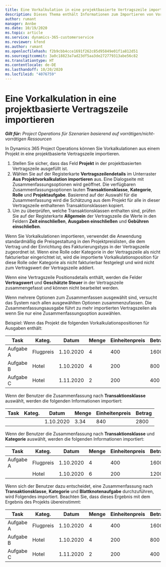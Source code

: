 ```yaml
---
title: Eine Vorkalkulation in eine projektbasierte Vertragszeile importieren
description: Dieses Thema enthält Informationen zum Importieren von Vorkalkulationen aus einem Projekt in eine Vertragszeile.
author: rumant
manager: Annbe
ms.date: 10/19/2020
ms.topic: article
ms.service: dynamics-365-customerservice
ms.reviewer: kfend
ms.author: rumant
ms.openlocfilehash: f2b9cbb4cce1691f262c85d95849e01f1a812d51
ms.sourcegitcommit: 3a0c18823a7ad23df5aa3de272779313abe56c82
ms.translationtype: HT
ms.contentlocale: de-DE
ms.lasthandoff: 10/20/2020
ms.locfileid: "4076759"
---
```

# <a name="import-an-estimate-to-a-project-based-contract-line"></a>Eine Vorkalkulation in eine projektbasierte Vertragszeile importieren

_**Gilt für:** Project Operations für Szenarien basierend auf vorrätigen/nicht-vorrätigen Ressourcen_

In Dynamics 365 Project Operations können Sie Vorkalkulationen aus einem Projekt in eine projektbasierte Vertragszeile importieren.

1. Stellen Sie sicher, dass das Feld **Projekt** in der projektbasierten Vertragszeile ausgefüllt ist.
2. Wählen Sie auf der Registerkarte **Vertragszeilendetails** im Unterraster **Aus Projektvorkalkulation importieren** aus. Eine Dialogseite mit Zusammenfassungsoptionen wird geöffnet. Die verfügbaren Zusammenfassungsoptionen lauten **Transaktionsklasse**, **Kategorie**, **Rolle** und **Projektaufgabe**. Basierend auf der Auswahl für die Zusammenfassung wird die Schätzung aus dem Projekt für alle in dieser Vertragszeile enthaltenen Transaktionsklassen kopiert. 
3. Um zu überprüfen, welche Transaktionsklassen enthalten sind, prüfen Sie auf der Registerkarte **Allgemein** der Vertragszeile die Werte in den Feldern **Zeit einschließen**, **Ausgaben einschließen** und **Gebühren einschließen**.

Wenn Sie Vorkalkulationen importieren, verwendet die Anwendung standardmäßig die Preisgestaltung in den Projektpreislisten, die dem Vertrag und der Einrichtung des Fakturierungstyps in der Vertragszeile zugeordnet ist. Wenn eine Rolle oder Kategorie in der Vertragszeile als nicht fakturierbar eingerichtet ist, wird die importierte Vorkalkulationsposition für diese Rolle oder Kategorie als nicht fakturierbar festgelegt und wird nicht zum Vertragswert der Vertragszeile addiert.

Wenn eine Vertragszeile Positionsdetails enthält, werden die Felder **Vertragswert** und **Geschätzte Steuer** in der Vertragszeile zusammengefasst und können nicht bearbeitet werden.

Wenn mehrere Optionen zum Zusammenfassen ausgewählt sind, versucht das System nach allen ausgewählten Optionen zusammenzufassen. Die Zusammenfassungsausgabe führt zu mehr importierten Vertragszeilen als wenn Sie nur eine Zusammenfassungsoption auswählen.

Beispiel: Wenn das Projekt die folgenden Vorkalkulationspositionen für Ausgaben enthält:

| Task | Kateg. | Datum | Menge | Einheitenpreis | Betrag |
| --- | --- | --- | --- | --- | --- |
| Aufgabe A | Flugpreis | 1.10.2020 | 4 | 400 | 1600 |
| Aufgabe B | Hotel | 1.10.2020 | 4 | 200 | 800 |
| Aufgabe C | Hotel | 1.11.2020 | 2 | 200 | 400 |

Wenn der Benutzer die Zusammenfassung nach **Transaktionsklasse** auswählt, werden die folgenden Informationen importiert:

| Task | Kateg. | Datum | Menge | Einheitenpreis | Betrag |
| --- | --- | --- | --- | --- | --- |
| &nbsp;  | &nbsp;  | 1.10.2020 | 3.34 | 840 | 2800 |

Wenn der Benutzer die Zusammenfassung nach **Transaktionsklasse** und **Kategorie** auswählt, werden die folgenden Informationen importiert:

| Task | Kateg. | Datum | Menge | Einheitenpreis | Betrag |
| --- | --- | --- | --- | --- | --- |
| Aufgabe A | Flugpreis | 1.10.2020 | 4 | 400 | 1600 |
| &nbsp;  | Hotel | 1.10.2020 | 6 | 200 | 1200 |

Wenn sich der Benutzer dazu entscheidet, eine Zusammenfassung nach **Transaktionsklasse**, **Kategorie** und **Blattknotenaufgabe** durchzuführen, wird Folgendes importiert. Beachten Sie, dass dieses Ergebnis mit dem Ergebnis des Projekts übereinstimmt:

| Task | Kateg. | Datum | Menge | Einheitenpreis | Betrag |
| --- | --- | --- | --- | --- | --- |
| Aufgabe A | Flugpreis | 1.10.2020 | 4 | 400 | 1600 |
| Aufgabe B | Hotel | 1.10.2020 | 4 | 200 | 800 |
| Aufgabe C | Hotel | 1.11.2020 | 2 | 200 | 400 |
